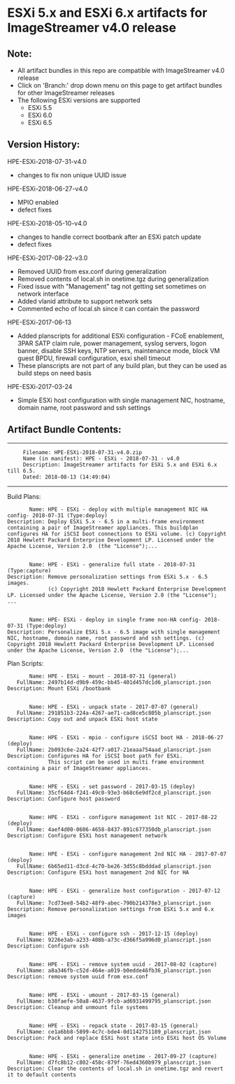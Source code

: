 # ESXi 5.x and ESXi 6.x artifacts for ImageStreamer v4.0 release
## Note:
- All artifact bundles in this repo are compatible with ImageStreamer v4.0 release
- Click on 'Branch:' drop down menu on this page to get artifact bundles for other ImageStreamer releases
- The following ESXi versions are supported
	- ESXi 5.5
	- ESXi 6.0
	- ESXi 6.5
## Version History:

HPE-ESXi-2018-07-31-v4.0
   - changes to fix non unique UUID issue 
   
HPE-ESXi-2018-06-27-v4.0
   - MPIO enabled
   - defect fixes

HPE-ESXi-2018-05-10-v4.0
   - changes to handle correct bootbank after an ESXi patch update
   - defect fixes

HPE-ESXi-2017-08-22-v3.0
   - Removed UUID from esx.conf during generalization
   - Removed contents of local.sh in onetime.tgz during generalization
   - Fixed issue with "Management" tag not getting set sometimes on network interface
   - Added vlanid attribute to support network sets   
   - Commented echo of local.sh since it can contain the password

HPE-ESXi-2017-06-13
   - Added planscripts for additional ESXi configuration - FCoE enablement, 3PAR SATP claim rule, power management, syslog servers, logon banner, disable SSH keys, NTP servers, maintenance mode, block VM guest BPDU, firewall configuration, esxi shell timeout
   - These planscripts are not part of any build plan, but they can be used as build steps on need basis 

HPE-ESXi-2017-03-24
   - Simple ESXi host configuration with single management NIC, hostname, domain name, root password and ssh settings
   

## Artifact Bundle Contents:

--------------------------------------------------------------------------------
         Filename: HPE-ESXi-2018-07-31-v4.0.zip
         Name (in manifest): HPE - ESXi - 2018-07-31 - v4.0
         Description: ImageStreamer artifacts for ESXi 5.x and ESXi 6.x till 6.5. 
         Dated: 2018-08-13 (14:49:04)    
--------------------------------------------------------------------------------

Build Plans:

	       Name: HPE - ESXi - deploy with multiple management NIC HA config- 2018-07-31 (Type:deploy)
	Description: Deploy ESXi 5.x - 6.5 in a multi-frame environment containing a pair of ImageStreamer appliances. This buildplan configures HA for iSCSI boot connections to ESXi volume. (c) Copyright 2018 Hewlett Packard Enterprise Development LP. Licensed under the Apache License, Version 2.0  (the "License");...


	       Name: HPE - ESXi - generalize full state - 2018-07-31 (Type:capture)
	Description: Remove personalization settings from ESXi 5.x - 6.5 images.
	             (c) Copyright 2018 Hewlett Packard Enterprise Development LP. Licensed under the Apache License, Version 2.0 (the "License"); ...


	       Name: HPE- ESXi - deploy in single frame non-HA config- 2018-07-31 (Type:deploy)
	Description: Personalize ESXi 5.x - 6.5 image with single management NIC, hostname, domain name, root password and ssh settings. (c) Copyright 2018 Hewlett Packard Enterprise Development LP. Licensed under the Apache License, Version 2.0  (the "License");...



Plan Scripts:

	       Name: HPE - ESXi - mount - 2018-07-31 (general)
	   FullName: 2497b14d-d9b9-459c-bb45-401d457dc1d6_planscript.json
	Description: Mount ESXi /bootbank


	       Name: HPE - ESXi - unpack state - 2017-07-07 (general)
	   FullName: 291851b3-224a-4267-ae71-cad8ce5c805b_planscript.json
	Description: Copy out and unpack ESXi host state


	       Name: HPE - ESXi - mpio - configure iSCSI boot HA - 2018-06-27 (deploy)
	   FullName: 2b093c6e-2a24-42f7-a017-21eaaa754aad_planscript.json
	Description: Configures HA for iSCSI boot path for ESXi. 
	             This script can be used in multi frame environment containing a pair of ImageStreamer appliances.


	       Name: HPE - ESXi - set password - 2017-03-15 (deploy)
	   FullName: 35cf64d4-f241-49c0-93e3-b68c6e9df2cd_planscript.json
	Description: Configure host password


	       Name: HPE - ESXi - configure management 1st NIC - 2017-08-22 (deploy)
	   FullName: 4aef4d00-0606-4658-8437-891c677350db_planscript.json
	Description: Configure ESXi host management network


	       Name: HPE - ESXi - configure management 2nd NIC HA - 2017-07-07 (deploy)
	   FullName: 6b65ed11-d3cd-4c70-be26-3d55c8bdddad_planscript.json
	Description: Configure ESXi host management 2nd NIC for HA


	       Name: HPE - ESXi - generalize host configuration - 2017-07-12 (capture)
	   FullName: 7cd73ee8-54b2-48f9-abec-790b214378e3_planscript.json
	Description: Remove personalization settings from ESXi 5.x and 6.x images


	       Name: HPE - ESXi - configure ssh - 2017-12-15 (deploy)
	   FullName: 9226e3ab-a233-408b-a73c-d366f5a996d0_planscript.json
	Description: Configure ssh


	       Name: HPE - ESXi - remove system uuid - 2017-08-02 (capture)
	   FullName: a8a346fb-c52d-464e-a019-b0edde46fb36_planscript.json
	Description: remove system uuid from esx.conf


	       Name: HPE - ESXi - umount - 2017-03-15 (general)
	   FullName: b30faefe-50a8-4637-9fcb-ad6931499795_planscript.json
	Description: Cleanup and unmount file systems


	       Name: HPE - ESXi - repack state - 2017-03-15 (general)
	   FullName: ce1a6bb8-5899-4c7c-bde4-0d1142751189_planscript.json
	Description: Pack and replace ESXi host state into ESXi host OS Volume


	       Name: HPE - ESXi - generalize onetime - 2017-09-27 (capture)
	   FullName: d7fc8b12-c802-458c-879f-76ed4360b979_planscript.json
	Description: Clear the contents of local.sh in onetime.tgz and revert it to default contents

